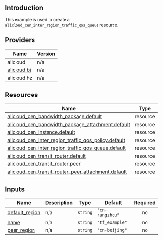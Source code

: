 <!-- BEGIN_TF_DOCS -->
## Introduction

This example is used to create a `alicloud_cen_inter_region_traffic_qos_queue` resource.

## Providers

| Name | Version |
|------|---------|
| <a name="provider_alicloud"></a> [alicloud](#provider\_alicloud) | n/a |
| <a name="provider_alicloud.bj"></a> [alicloud.bj](#provider\_alicloud.bj) | n/a |
| <a name="provider_alicloud.hz"></a> [alicloud.hz](#provider\_alicloud.hz) | n/a |

## Resources

| Name | Type |
|------|------|
| [alicloud_cen_bandwidth_package.default](https://registry.terraform.io/providers/aliyun/alicloud/latest/docs/resources/cen_bandwidth_package) | resource |
| [alicloud_cen_bandwidth_package_attachment.default](https://registry.terraform.io/providers/aliyun/alicloud/latest/docs/resources/cen_bandwidth_package_attachment) | resource |
| [alicloud_cen_instance.default](https://registry.terraform.io/providers/aliyun/alicloud/latest/docs/resources/cen_instance) | resource |
| [alicloud_cen_inter_region_traffic_qos_policy.default](https://registry.terraform.io/providers/aliyun/alicloud/latest/docs/resources/cen_inter_region_traffic_qos_policy) | resource |
| [alicloud_cen_inter_region_traffic_qos_queue.default](https://registry.terraform.io/providers/aliyun/alicloud/latest/docs/resources/cen_inter_region_traffic_qos_queue) | resource |
| [alicloud_cen_transit_router.default](https://registry.terraform.io/providers/aliyun/alicloud/latest/docs/resources/cen_transit_router) | resource |
| [alicloud_cen_transit_router.peer](https://registry.terraform.io/providers/aliyun/alicloud/latest/docs/resources/cen_transit_router) | resource |
| [alicloud_cen_transit_router_peer_attachment.default](https://registry.terraform.io/providers/aliyun/alicloud/latest/docs/resources/cen_transit_router_peer_attachment) | resource |

## Inputs

| Name | Description | Type | Default | Required |
|------|-------------|------|---------|:--------:|
| <a name="input_default_region"></a> [default\_region](#input\_default\_region) | n/a | `string` | `"cn-hangzhou"` | no |
| <a name="input_name"></a> [name](#input\_name) | n/a | `string` | `"tf_example"` | no |
| <a name="input_peer_region"></a> [peer\_region](#input\_peer\_region) | n/a | `string` | `"cn-beijing"` | no |
<!-- END_TF_DOCS -->    